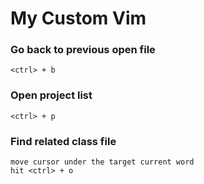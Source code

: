 # My Custom Vim

### Go back to previous open file
```
<ctrl> + b
```
### Open project list
```
<ctrl> + p
```
### Find related class file
```
move cursor under the target current word
hit <ctrl> + o
```
